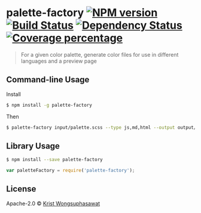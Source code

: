 # palette-factory [![NPM version][npm-image]][npm-url] [![Build Status][travis-image]][travis-url] [![Dependency Status][daviddm-image]][daviddm-url] [![Coverage percentage][coveralls-image]][coveralls-url]
> For a given color palette, generate color files for use in different languages and a preview page

## Command-line Usage

Install

```sh
$ npm install -g palette-factory
```

Then

```sh
$ palette-factory input/palette.scss --type js,md,html --output output/palette
```

## Library Usage

```sh
$ npm install --save palette-factory
```

```js
var paletteFactory = require('palette-factory');
```

## License

Apache-2.0 © [Krist Wongsuphasawat](http://kristw.yellowpigz.com)


[npm-image]: https://badge.fury.io/js/palette-factory.svg
[npm-url]: https://npmjs.org/package/palette-factory
[travis-image]: https://travis-ci.org/kristw/palette-factory.svg?branch=master
[travis-url]: https://travis-ci.org/kristw/palette-factory
[daviddm-image]: https://david-dm.org/kristw/palette-factory.svg?theme=shields.io
[daviddm-url]: https://david-dm.org/kristw/palette-factory
[coveralls-image]: https://coveralls.io/repos/kristw/palette-factory/badge.svg
[coveralls-url]: https://coveralls.io/r/kristw/palette-factory
